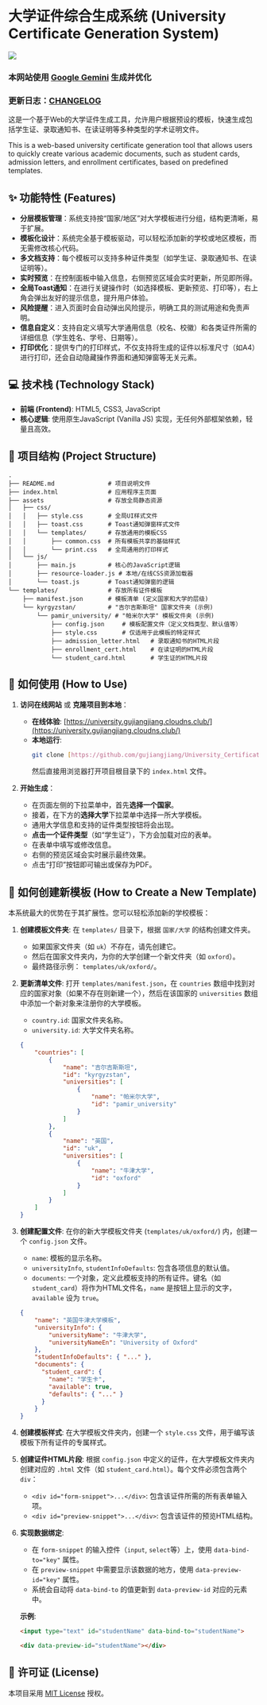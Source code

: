 # 大学证件综合生成系统 (University Certificate Generation System)

[![](https://img.shields.io/badge/在线体验-Demo-brightgreen.svg)](https://university.gujiangjiang.cloudns.club/)

### 本网站使用 [Google Gemini](https://gemini.google.com/) 生成并优化
### 更新日志：[CHANGELOG](./docs/CHANGELOG.md)

这是一个基于Web的大学证件生成工具，允许用户根据预设的模板，快速生成包括学生证、录取通知书、在读证明等多种类型的学术证明文件。

This is a web-based university certificate generation tool that allows users to quickly create various academic documents, such as student cards, admission letters, and enrollment certificates, based on predefined templates.

## ✨ 功能特性 (Features)

* **分层模板管理**：系统支持按“国家/地区”对大学模板进行分组，结构更清晰，易于扩展。
* **模板化设计**：系统完全基于模板驱动，可以轻松添加新的学校或地区模板，而无需修改核心代码。
* **多文档支持**：每个模板可以支持多种证件类型（如学生证、录取通知书、在读证明等）。
* **实时预览**：在控制面板中输入信息，右侧预览区域会实时更新，所见即所得。
* **全局Toast通知**：在进行关键操作时（如选择模板、更新预览、打印等），右上角会弹出友好的提示信息，提升用户体验。
* **风险提醒**：进入页面时会自动弹出风险提示，明确工具的测试用途和免责声明。
* **信息自定义**：支持自定义填写大学通用信息（校名、校徽）和各类证件所需的详细信息（学生姓名、学号、日期等）。
* **打印优化**：提供专门的打印样式，不仅支持将生成的证件以标准尺寸（如A4）进行打印，还会自动隐藏操作界面和通知弹窗等无关元素。

## 💻 技术栈 (Technology Stack)

* **前端 (Frontend)**: HTML5, CSS3, JavaScript
* **核心逻辑**: 使用原生JavaScript (Vanilla JS) 实现，无任何外部框架依赖，轻量且高效。

## 📂 项目结构 (Project Structure)
```
.
├── README.md               # 项目说明文件
├── index.html              # 应用程序主页面
├── assets                  # 存放全局静态资源
│   ├── css/
│   │   ├── style.css       # 全局UI样式文件
│   │   ├── toast.css       # Toast通知弹窗样式文件
│   │   └── templates/      # 存放通用的模板CSS
│   │       ├── common.css  # 所有模板共享的基础样式
│   │       └── print.css   # 全局通用的打印样式
│   └── js/
│       ├── main.js         # 核心的JavaScript逻辑
│       ├── resource-loader.js # 本地/在线CSS资源加载器
│       └── toast.js        # Toast通知弹窗的逻辑
└── templates/              # 存放所有证件模板
    ├── manifest.json       # 模板清单 (定义国家和大学的层级)
    └── kyrgyzstan/         # "吉尔吉斯斯坦" 国家文件夹 (示例)
        └── pamir_university/ # "帕米尔大学" 模板文件夹 (示例)
            ├── config.json     # 模板配置文件（定义文档类型、默认值等）
            ├── style.css       # 仅适用于此模板的特定样式
            ├── admission_letter.html   # 录取通知书的HTML片段
            ├── enrollment_cert.html    # 在读证明的HTML片段
            └── student_card.html       # 学生证的HTML片段

```

## 🚀 如何使用 (How to Use)

1.  **访问在线网站** 或 **克隆项目到本地**：
    * **在线体验**: [https://university.gujiangjiang.cloudns.club/](https://university.gujiangjiang.cloudns.club/)
    * **本地运行**:
        ```bash
        git clone [https://github.com/gujiangjiang/University_Certificate_Generation_System.git](https://github.com/gujiangjiang/University_Certificate_Generation_System.git)
        ```
        然后直接用浏览器打开项目根目录下的 `index.html` 文件。

2.  **开始生成**：
    * 在页面左侧的下拉菜单中，首先**选择一个国家**。
    * 接着，在下方的**选择大学**下拉菜单中选择一所大学模板。
    * 通用大学信息和支持的证件类型按钮将会出现。
    * **点击一个证件类型**（如“学生证”），下方会加载对应的表单。
    * 在表单中填写或修改信息。
    * 右侧的预览区域会实时展示最终效果。
    * 点击“打印”按钮即可输出或保存为PDF。

## 🎨 如何创建新模板 (How to Create a New Template)

本系统最大的优势在于其扩展性。您可以轻松添加新的学校模板：

1.  **创建模板文件夹**: 在 `templates/` 目录下，根据 `国家/大学` 的结构创建文件夹。
    * 如果国家文件夹（如 `uk`）不存在，请先创建它。
    * 然后在国家文件夹内，为你的大学创建一个新文件夹（如 `oxford`）。
    * 最终路径示例： `templates/uk/oxford/`。

2.  **更新清单文件**: 打开 `templates/manifest.json`，在 `countries` 数组中找到对应的国家对象（如果不存在则新建一个），然后在该国家的 `universities` 数组中添加一个新对象来注册你的大学模板。
    * `country.id`: 国家文件夹名称。
    * `university.id`: 大学文件夹名称。
    ```json
    {
        "countries": [
            {
                "name": "吉尔吉斯斯坦",
                "id": "kyrgyzstan",
                "universities": [
                    {
                        "name": "帕米尔大学",
                        "id": "pamir_university"
                    }
                ]
            },
            {
                "name": "英国",
                "id": "uk",
                "universities": [
                    {
                        "name": "牛津大学",
                        "id": "oxford"
                    }
                ]
            }
        ]
    }
    ```

3.  **创建配置文件**: 在你的新大学模板文件夹 (`templates/uk/oxford/`) 内，创建一个 `config.json` 文件。
    * `name`: 模板的显示名称。
    * `universityInfo`, `studentInfoDefaults`: 包含各项信息的默认值。
    * `documents`: 一个对象，定义此模板支持的所有证件。键名（如 `student_card`）将作为HTML文件名，`name` 是按钮上显示的文字，`available` 设为 `true`。
    ```json
    {
        "name": "英国牛津大学模板",
        "universityInfo": {
            "universityName": "牛津大学",
            "universityNameEn": "University of Oxford"
        },
        "studentInfoDefaults": { "..." },
        "documents": {
          "student_card": {
            "name": "学生卡",
            "available": true,
            "defaults": { "..." }
          }
        }
    }
    ```

4.  **创建模板样式**: 在大学模板文件夹内，创建一个 `style.css` 文件，用于编写该模板下所有证件的专属样式。

5.  **创建证件HTML片段**: 根据 `config.json` 中定义的证件，在大学模板文件夹内创建对应的 `.html` 文件（如 `student_card.html`）。每个文件必须包含两个 `div`：
    * `<div id="form-snippet">...</div>`: 包含该证件所需的所有表单输入项。
    * `<div id="preview-snippet">...</div>`: 包含该证件的预览HTML结构。

6.  **实现数据绑定**:
    * 在 `form-snippet` 的输入控件（`input`, `select`等）上，使用 `data-bind-to="key"` 属性。
    * 在 `preview-snippet` 中需要显示该数据的地方，使用 `data-preview-id="key"` 属性。
    * 系统会自动将 `data-bind-to` 的值更新到 `data-preview-id` 对应的元素中。

    **示例**:
    ```html
    <input type="text" id="studentName" data-bind-to="studentName">

    <div data-preview-id="studentName"></div>
    ```

## 📄 许可证 (License)

本项目采用 [MIT License](LICENSE) 授权。